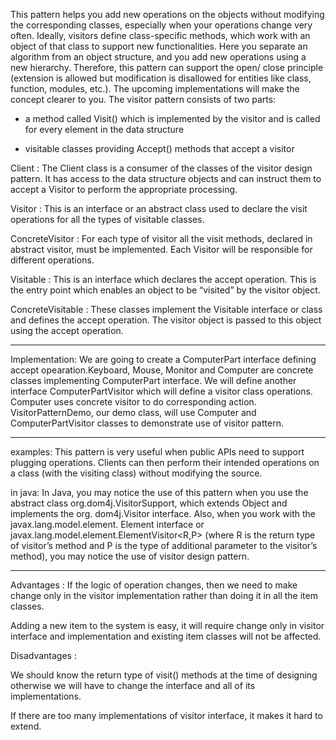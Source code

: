This pattern helps you add new operations on the objects without modifying the
corresponding classes, especially when your operations change very often. Ideally,
visitors define class-specific methods, which work with an object of that class to support
new functionalities. Here you separate an algorithm from an object structure, and you
add new operations using a new hierarchy. Therefore, this pattern can support the open/
close principle (extension is allowed but modification is disallowed for entities like class,
function, modules, etc.). The upcoming implementations will make the concept clearer
to you.
The visitor pattern consists of two parts:
+ a method called Visit() which is implemented by the visitor and is called for every element in the data structure

+ visitable classes providing Accept() methods that accept a visitor

Client : The Client class is a consumer of the classes of the visitor design pattern.
It has access to the data structure objects and can instruct them to accept a Visitor to perform the appropriate processing.

Visitor : This is an interface or an abstract class used to declare the visit operations
for all the types of visitable classes.

ConcreteVisitor : For each type of visitor all the visit methods, declared in abstract visitor,
must be implemented. Each Visitor will be responsible for different operations.

Visitable : This is an interface which declares the accept operation. This is the entry point which
enables an object to be “visited” by the visitor object.

ConcreteVisitable : These classes implement the Visitable interface or class and defines the accept operation.
The visitor object is passed to this object using the accept operation.
***********************
Implementation: 
We are going to create a ComputerPart interface defining accept opearation.Keyboard, Mouse,
Monitor and Computer are concrete classes implementing ComputerPart interface.
We will define another interface ComputerPartVisitor which will define a visitor class operations.
Computer uses concrete visitor to do corresponding action.
VisitorPatternDemo, our demo class, will use Computer and ComputerPartVisitor classes to demonstrate use of visitor pattern.
**********************
examples:
This pattern is very useful when public APIs need to support plugging operations. Clients
can then perform their intended operations on a class (with the visiting class) without
modifying the source.

in java:
In Java, you may notice the use of this pattern when you use the abstract
class org.dom4j.VisitorSupport, which extends Object and implements the org.
dom4j.Visitor interface. Also, when you work with the javax.lang.model.element.
Element interface or javax.lang.model.element.ElementVisitor<R,P> (where R is
the return type of visitor’s method and P is the type of additional parameter to the
visitor’s method), you may notice the use of visitor design pattern.
***********************
Advantages :
If the logic of operation changes, then we need to make change only in the visitor implementation
rather than doing it in all the item classes.

Adding a new item to the system is easy, it will require change only in visitor interface and implementation and
existing item classes will not be affected.

Disadvantages :

We should know the return type of visit() methods at the time of designing otherwise we will have to change
the interface and all of its implementations.

If there are too many implementations of visitor interface, it makes it hard to extend.
